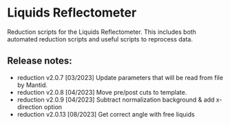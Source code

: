 # Liquids Reflectometer

Reduction scripts for the Liquids Reflectometer. This includes both automated reduction scripts and useful scripts to reprocess data.

## Release notes:

 - reduction v2.0.7 [03/2023] Update parameters that will be read from file by Mantid.
 - reduction v2.0.8 [04/2023] Move pre/post cuts to template.
 - reduction v2.0.9 [04/2023] Subtract normalization background & add x-direction option
 - reduction v2.0.13 [08/2023] Get correct angle with free liquids

